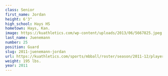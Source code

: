 ```yaml
---
class: Senior
first_name: Jordan
height: 6'3"
high_school: Hays HS
hometown: Hays, Kan.
image: https://kuathletics.com/wp-content/uploads/2013/06/5667825.jpeg
last_name: Juenemann
number: 25
position: Guard
slug: 2011-juenemann-jordan
url: https://kuathletics.com/sports/mbball/roster/season/2011-12/player/jordan-juenemann/
weight: 195 lbs.
year: 2011
---
```

